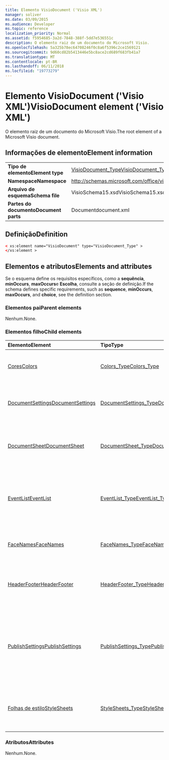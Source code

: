 ```yaml
---
title: Elemento VisioDocument ('Visio XML')
manager: soliver
ms.date: 03/09/2015
ms.audience: Developer
ms.topic: reference
localization_priority: Normal
ms.assetid: f5954685-3a2d-7848-388f-5dd7e536551c
description: O elemento raiz de um documento do Microsoft Visio.
ms.openlocfilehash: 5a325b78ec64708246f0c8a6f5396c2ce1569121
ms.sourcegitcommit: 9d60cd82b5413446e5bc8ace2cd689f683fb41a7
ms.translationtype: MT
ms.contentlocale: pt-BR
ms.lasthandoff: 06/11/2018
ms.locfileid: "19773279"
---
```

# <a name="visiodocument-element-visio-xml"></a><span data-ttu-id="3920a-103">Elemento VisioDocument ('Visio XML')</span><span class="sxs-lookup"><span data-stu-id="3920a-103">VisioDocument element ('Visio XML')</span></span>

<span data-ttu-id="3920a-104">O elemento raiz de um documento do Microsoft Visio.</span><span class="sxs-lookup"><span data-stu-id="3920a-104">The root element of a Microsoft Visio document.</span></span>
  
## <a name="element-information"></a><span data-ttu-id="3920a-105">Informações de elemento</span><span class="sxs-lookup"><span data-stu-id="3920a-105">Element information</span></span>

|||
|:-----|:-----|
|<span data-ttu-id="3920a-106">**Tipo de elemento**</span><span class="sxs-lookup"><span data-stu-id="3920a-106">**Element type**</span></span> <br/> |[<span data-ttu-id="3920a-107">VisioDocument_Type</span><span class="sxs-lookup"><span data-stu-id="3920a-107">VisioDocument_Type</span></span>](visiodocument_type-complextypevisio-xml.md) <br/> |
|<span data-ttu-id="3920a-108">**Namespace**</span><span class="sxs-lookup"><span data-stu-id="3920a-108">**Namespace**</span></span> <br/> |http://schemas.microsoft.com/office/visio/2012/main  <br/> |
|<span data-ttu-id="3920a-109">**Arquivo de esquema**</span><span class="sxs-lookup"><span data-stu-id="3920a-109">**Schema file**</span></span> <br/> |<span data-ttu-id="3920a-110">VisioSchema15.xsd</span><span class="sxs-lookup"><span data-stu-id="3920a-110">VisioSchema15.xsd</span></span>  <br/> |
|<span data-ttu-id="3920a-111">**Partes do documento**</span><span class="sxs-lookup"><span data-stu-id="3920a-111">**Document parts**</span></span> <br/> |<span data-ttu-id="3920a-112">Document</span><span class="sxs-lookup"><span data-stu-id="3920a-112">document.xml</span></span>  <br/> |
   
## <a name="definition"></a><span data-ttu-id="3920a-113">Definição</span><span class="sxs-lookup"><span data-stu-id="3920a-113">Definition</span></span>

```XML
< xs:element name="VisioDocument" type="VisioDocument_Type" >
</xs:element >
```

## <a name="elements-and-attributes"></a><span data-ttu-id="3920a-114">Elementos e atributos</span><span class="sxs-lookup"><span data-stu-id="3920a-114">Elements and attributes</span></span>

<span data-ttu-id="3920a-115">Se o esquema define os requisitos específicos, como a **sequência**, **minOccurs**, **maxOccurs**e **Escolha**, consulte a seção de definição.</span><span class="sxs-lookup"><span data-stu-id="3920a-115">If the schema defines specific requirements, such as **sequence**, **minOccurs**, **maxOccurs**, and **choice**, see the definition section.</span></span> 
  
### <a name="parent-elements"></a><span data-ttu-id="3920a-116">Elementos pai</span><span class="sxs-lookup"><span data-stu-id="3920a-116">Parent elements</span></span>

<span data-ttu-id="3920a-117">Nenhum.</span><span class="sxs-lookup"><span data-stu-id="3920a-117">None.</span></span>
  
### <a name="child-elements"></a><span data-ttu-id="3920a-118">Elementos filho</span><span class="sxs-lookup"><span data-stu-id="3920a-118">Child elements</span></span>

|<span data-ttu-id="3920a-119">**Elemento**</span><span class="sxs-lookup"><span data-stu-id="3920a-119">**Element**</span></span>|<span data-ttu-id="3920a-120">**Tipo**</span><span class="sxs-lookup"><span data-stu-id="3920a-120">**Type**</span></span>|<span data-ttu-id="3920a-121">**Descrição**</span><span class="sxs-lookup"><span data-stu-id="3920a-121">**Description**</span></span>|
|:-----|:-----|:-----|
|[<span data-ttu-id="3920a-122">Cores</span><span class="sxs-lookup"><span data-stu-id="3920a-122">Colors</span></span>](colors-element-visiodocument_type-complextypevisio-xml.md) <br/> |[<span data-ttu-id="3920a-123">Colors_Type</span><span class="sxs-lookup"><span data-stu-id="3920a-123">Colors_Type</span></span>](colors_type-complextypevisio-xml.md) <br/> |<span data-ttu-id="3920a-124">Contém a tabela de cores do documento.</span><span class="sxs-lookup"><span data-stu-id="3920a-124">Contains the document's color table.</span></span>  <br/> |
|[<span data-ttu-id="3920a-125">DocumentSettings</span><span class="sxs-lookup"><span data-stu-id="3920a-125">DocumentSettings</span></span>](documentsettings-element-visiodocument_type-complextypevisio-xml.md) <br/> |[<span data-ttu-id="3920a-126">DocumentSettings_Type</span><span class="sxs-lookup"><span data-stu-id="3920a-126">DocumentSettings_Type</span></span>](documentsettings_type-complextypevisio-xml.md) <br/> |<span data-ttu-id="3920a-127">Contém os elementos que especificam as configurações do documento.</span><span class="sxs-lookup"><span data-stu-id="3920a-127">Contains elements that specify document settings.</span></span>  <br/> |
|[<span data-ttu-id="3920a-128">DocumentSheet</span><span class="sxs-lookup"><span data-stu-id="3920a-128">DocumentSheet</span></span>](documentsheet-element-visiodocument_type-complextypevisio-xml.md) <br/> |[<span data-ttu-id="3920a-129">DocumentSheet_Type</span><span class="sxs-lookup"><span data-stu-id="3920a-129">DocumentSheet_Type</span></span>](documentsheet_type-complextypevisio-xml.md) <br/> |<span data-ttu-id="3920a-130">Especifica a estrutura do **ShapeSheet** de um documento.</span><span class="sxs-lookup"><span data-stu-id="3920a-130">Specifies a document's **ShapeSheet** structure.</span></span>  <br/> |
|[<span data-ttu-id="3920a-131">EventList</span><span class="sxs-lookup"><span data-stu-id="3920a-131">EventList</span></span>](eventlist-element-visiodocument_type-complextypevisio-xml.md) <br/> |[<span data-ttu-id="3920a-132">EventList_Type</span><span class="sxs-lookup"><span data-stu-id="3920a-132">EventList_Type</span></span>](eventlist_type-complextypevisio-xml.md) <br/> |<span data-ttu-id="3920a-133">Contém um elemento **EventItem** para cada evento ao qual um objeto deve responder.</span><span class="sxs-lookup"><span data-stu-id="3920a-133">Contains an **EventItem** element for each event to which an object should respond.</span></span>  <br/> |
|[<span data-ttu-id="3920a-134">FaceNames</span><span class="sxs-lookup"><span data-stu-id="3920a-134">FaceNames</span></span>](facenames-element-visiodocument_type-complextypevisio-xml.md) <br/> |[<span data-ttu-id="3920a-135">FaceNames_Type</span><span class="sxs-lookup"><span data-stu-id="3920a-135">FaceNames_Type</span></span>](facenames_type-complextypevisio-xml.md) <br/> |<span data-ttu-id="3920a-136">Contém uma coleção de elementos de **FaceName** .</span><span class="sxs-lookup"><span data-stu-id="3920a-136">Contains a collection of **FaceName** elements.</span></span>  <br/> |
|[<span data-ttu-id="3920a-137">HeaderFooter</span><span class="sxs-lookup"><span data-stu-id="3920a-137">HeaderFooter</span></span>](headerfooter-element-visiodocument_type-complextypevisio-xml.md) <br/> |[<span data-ttu-id="3920a-138">HeaderFooter_Type</span><span class="sxs-lookup"><span data-stu-id="3920a-138">HeaderFooter_Type</span></span>](headerfooter_type-complextypevisio-xml.md) <br/> |<span data-ttu-id="3920a-139">Contém os elementos de cabeçalho e rodapé de um documento.</span><span class="sxs-lookup"><span data-stu-id="3920a-139">Contains elements for a document's header and footer.</span></span>  <br/> |
|[<span data-ttu-id="3920a-140">PublishSettings</span><span class="sxs-lookup"><span data-stu-id="3920a-140">PublishSettings</span></span>](publishsettings-element-visiodocument_type-complextypevisio-xml.md) <br/> |[<span data-ttu-id="3920a-141">PublishSettings_Type</span><span class="sxs-lookup"><span data-stu-id="3920a-141">PublishSettings_Type</span></span>](publishsettings_type-complextypevisio-xml.md) <br/> |<span data-ttu-id="3920a-142">Especifica o conjunto de páginas que estão visíveis e está definida de recordsets são atualizáveis em um desenho de desenho.</span><span class="sxs-lookup"><span data-stu-id="3920a-142">Specifies the set of drawing pages that are viewable and set of recordsets that are refreshable in a drawing.</span></span>  <br/> |
|[<span data-ttu-id="3920a-143">Folhas de estilo</span><span class="sxs-lookup"><span data-stu-id="3920a-143">StyleSheets</span></span>](stylesheets-element-visiodocument_type-complextypevisio-xml.md) <br/> |[<span data-ttu-id="3920a-144">StyleSheets_Type</span><span class="sxs-lookup"><span data-stu-id="3920a-144">StyleSheets_Type</span></span>](stylesheets_type-complextypevisio-xml.md) <br/> |<span data-ttu-id="3920a-145">Contém uma coleção de elementos de folha de estilos do documento.</span><span class="sxs-lookup"><span data-stu-id="3920a-145">Contains a collection of StyleSheet elements for the document.</span></span>  <br/> |
   
### <a name="attributes"></a><span data-ttu-id="3920a-146">Atributos</span><span class="sxs-lookup"><span data-stu-id="3920a-146">Attributes</span></span>

<span data-ttu-id="3920a-147">Nenhum.</span><span class="sxs-lookup"><span data-stu-id="3920a-147">None.</span></span>
  

